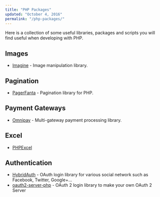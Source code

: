 ```yaml
---
title: "PHP Packages"
updated: "October 4, 2016"
permalink: "/php-packages/"
---
```


Here is a collection of some useful libraries, packages and scripts you will find
useful when developing with PHP.

## Images

* [Imagine](https://github.com/avalanche123/Imagine) - Image manipulation library.

## Pagination

* [PagerFanta](https://github.com/whiteoctober/Pagerfanta) - Pagination
  library for PHP.

## Payment Gateways

* [Omnipay](https://github.com/thephpleague/omnipay) - Multi-gateway payment
  processing library.

## Excel

* [PHPExcel](https://github.com/PHPOffice/PHPExcel)

## Authentication

* [HybridAuth](https://github.com/hybridauth/hybridauth) - OAuth login library
  for various social network such as Facebook, Twitter, Google+...
* [oauth2-server-php](https://github.com/bshaffer/oauth2-server-php) - OAuth 2 login library to make your own OAuth 2 Server
